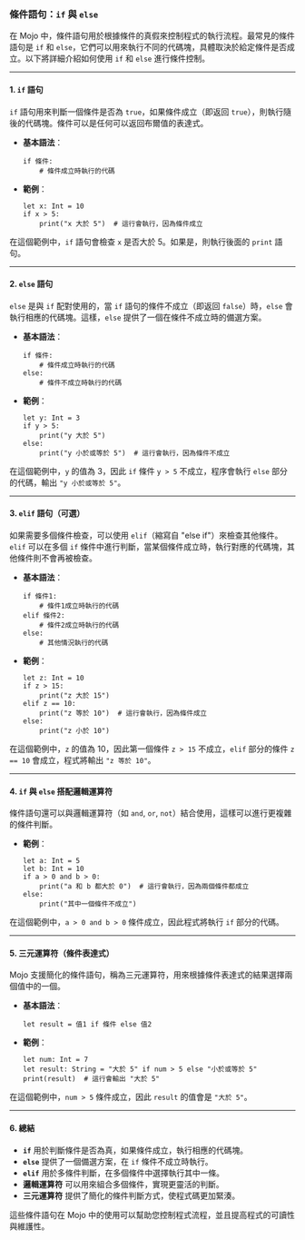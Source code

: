 ### **條件語句：`if` 與 `else`**

在 Mojo 中，條件語句用於根據條件的真假來控制程式的執行流程。最常見的條件語句是 `if` 和 `else`，它們可以用來執行不同的代碼塊，具體取決於給定條件是否成立。以下將詳細介紹如何使用 `if` 和 `else` 進行條件控制。

---

#### **1. `if` 語句**

`if` 語句用來判斷一個條件是否為 `true`，如果條件成立（即返回 `true`），則執行隨後的代碼塊。條件可以是任何可以返回布爾值的表達式。

- **基本語法**：
  
  ```mojo
  if 條件:
      # 條件成立時執行的代碼
  ```

- **範例**：
  
  ```mojo
  let x: Int = 10
  if x > 5:
      print("x 大於 5")  # 這行會執行，因為條件成立
  ```

在這個範例中，`if` 語句會檢查 `x` 是否大於 5。如果是，則執行後面的 `print` 語句。

---

#### **2. `else` 語句**

`else` 是與 `if` 配對使用的，當 `if` 語句的條件不成立（即返回 `false`）時，`else` 會執行相應的代碼塊。這樣，`else` 提供了一個在條件不成立時的備選方案。

- **基本語法**：
  
  ```mojo
  if 條件:
      # 條件成立時執行的代碼
  else:
      # 條件不成立時執行的代碼
  ```

- **範例**：
  
  ```mojo
  let y: Int = 3
  if y > 5:
      print("y 大於 5")
  else:
      print("y 小於或等於 5")  # 這行會執行，因為條件不成立
  ```

在這個範例中，`y` 的值為 3，因此 `if` 條件 `y > 5` 不成立，程序會執行 `else` 部分的代碼，輸出 `"y 小於或等於 5"`。

---

#### **3. `elif` 語句（可選）**

如果需要多個條件檢查，可以使用 `elif`（縮寫自 "else if"）來檢查其他條件。`elif` 可以在多個 `if` 條件中進行判斷，當某個條件成立時，執行對應的代碼塊，其他條件則不會再被檢查。

- **基本語法**：
  
  ```mojo
  if 條件1:
      # 條件1成立時執行的代碼
  elif 條件2:
      # 條件2成立時執行的代碼
  else:
      # 其他情況執行的代碼
  ```

- **範例**：
  
  ```mojo
  let z: Int = 10
  if z > 15:
      print("z 大於 15")
  elif z == 10:
      print("z 等於 10")  # 這行會執行，因為條件成立
  else:
      print("z 小於 10")
  ```

在這個範例中，`z` 的值為 10，因此第一個條件 `z > 15` 不成立，`elif` 部分的條件 `z == 10` 會成立，程式將輸出 `"z 等於 10"`。

---

#### **4. `if` 與 `else` 搭配邏輯運算符**

條件語句還可以與邏輯運算符（如 `and`, `or`, `not`）結合使用，這樣可以進行更複雜的條件判斷。

- **範例**：

  ```mojo
  let a: Int = 5
  let b: Int = 10
  if a > 0 and b > 0:
      print("a 和 b 都大於 0")  # 這行會執行，因為兩個條件都成立
  else:
      print("其中一個條件不成立")
  ```

在這個範例中，`a > 0 and b > 0` 條件成立，因此程式將執行 `if` 部分的代碼。

---

#### **5. 三元運算符（條件表達式）**

Mojo 支援簡化的條件語句，稱為三元運算符，用來根據條件表達式的結果選擇兩個值中的一個。

- **基本語法**：
  
  ```mojo
  let result = 值1 if 條件 else 值2
  ```

- **範例**：
  
  ```mojo
  let num: Int = 7
  let result: String = "大於 5" if num > 5 else "小於或等於 5"
  print(result)  # 這行會輸出 "大於 5"
  ```

在這個範例中，`num > 5` 條件成立，因此 `result` 的值會是 `"大於 5"`。

---

#### **6. 總結**

- **`if`** 用於判斷條件是否為真，如果條件成立，執行相應的代碼塊。
- **`else`** 提供了一個備選方案，在 `if` 條件不成立時執行。
- **`elif`** 用於多條件判斷，在多個條件中選擇執行其中一條。
- **邏輯運算符** 可以用來組合多個條件，實現更靈活的判斷。
- **三元運算符** 提供了簡化的條件判斷方式，使程式碼更加緊湊。

這些條件語句在 Mojo 中的使用可以幫助您控制程式流程，並且提高程式的可讀性與維護性。